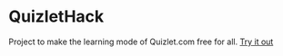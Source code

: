 # QuizletHack

Project to make the learning mode of Quizlet.com free for all.
[Try it out](https://quizlethack.schickli.com) 

